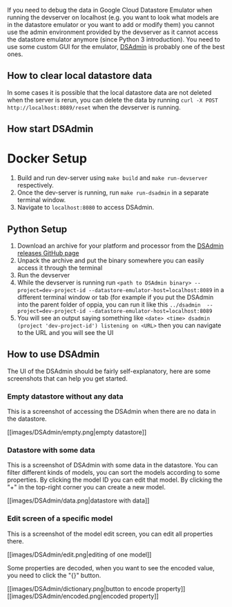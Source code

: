 If you need to debug the data in Google Cloud Datastore Emulator when running the devserver on localhost (e.g. you want to look what models are in the datastore emulator or you want to add or modify them) you cannot use the admin environment provided by the devserver as it cannot access the datastore emulator anymore (since Python 3 introduction). You need to use some custom GUI for the emulator, [DSAdmin](https://github.com/remko/dsadmin) is probably one of the best ones.

## How to clear local datastore data

In some cases it is possible that the local datastore data are not deleted when the server is rerun, you can delete the data by running `curl -X POST http://localhost:8089/reset` when the devserver is running.

## How start DSAdmin

# Docker Setup

1. Build and run dev-server using `make build` and `make run-devserver` respectively.
2. Once the dev-server is running, run `make run-dsadmin` in a separate terminal window.
3. Navigate to `localhost:8080` to access DSAdmin.

## Python Setup

1. Download an archive for your platform and processor from the [DSAdmin releases GitHub page](https://github.com/remko/dsadmin/releases)
2. Unpack the archive and put the binary somewhere you can easily access it through the terminal
3. Run the devserver
4. While the devserver is running run `<path to DSAdmin binary> --project=dev-project-id --datastore-emulator-host=localhost:8089` in a different terminal window or tab (for example if you put the DSAdmin into the parent folder of oppia, you can run it like this `../dsadmin  --project=dev-project-id --datastore-emulator-host=localhost:8089`
5. You will see an output saying something like `<date> <time> dsadmin (project 'dev-project-id') listening on <URL>` then you can navigate to the URL and you will see the UI

## How to use DSAdmin

The UI of the DSAdmin should be fairly self-explanatory, here are some screenshots that can help you get started.

### Empty datastore without any data

This is a screenshot of accessing the DSAdmin when there are no data in the datastore.

[[images/DSAdmin/empty.png|empty datastore]]

### Datastore with some data

This is a screenshot of DSAdmin with some data in the datastore. You can filter different kinds of models, you can sort the models according to some properties. By clicking the model ID you can edit that model. By clicking the "+" in the top-right corner you can create a new model.

[[images/DSAdmin/data.png|datastore with data]]

### Edit screen of a specific model

This is a screenshot of the model edit screen, you can edit all properties there.

[[images/DSAdmin/edit.png|editing of one model]]

Some properties are decoded, when you want to see the encoded value, you need to click the "{}" button.

[[images/DSAdmin/dictionary.png|button to encode property]]
[[images/DSAdmin/encoded.png|encoded property]]

